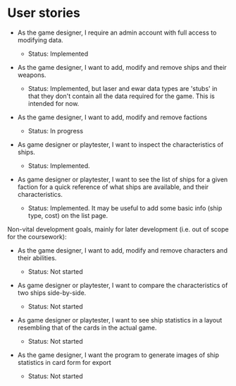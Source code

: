 # User stories

- As the game designer, I require an admin account with full access to modifying data.
  - Status: Implemented
  
- As the game designer, I want to add, modify and remove ships and their weapons.
  - Status: Implemented, but laser and ewar data types are 'stubs' in that they don't contain all the data required for the game. This is intended for now.

- As the game designer, I want to add, modify and remove factions
  - Status: In progress
 
- As game designer or playtester, I want to inspect the characteristics of ships.
  - Status: Implemented.

- As game designer or playtester, I want to see the list of ships for a given faction for a quick reference of what ships are available, and their characteristics.
  - Status: Implemented. It may be useful to add some basic info (ship type, cost) on the list page.
 
 Non-vital development goals, mainly for later development (i.e. out of scope for the coursework):
 
 - As the game designer, I want to add, modify and remove characters and their abilities.
   - Status: Not started
   
 - As game designer or playtester, I want to compare the characteristics of two ships side-by-side.
   - Status: Not started
   
 - As game designer or playtester, I want to see ship statistics in a layout resembling that of the cards in the actual game.
   - Status: Not started
   
 - As the game designer, I want the program to generate images of ship statistics in card form for export
   - Status: Not started
